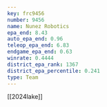 ```yaml
---
key: frc9456
number: 9456
name: Nunez Robotics
epa_end: 8.43
auto_epa_end: 0.96
teleop_epa_end: 6.83
endgame_epa_end: 0.63
winrate: 0.4444
district_epa_rank: 1367
district_epa_percentile: 0.241
type: Team
---
```

[[2024lake]]
